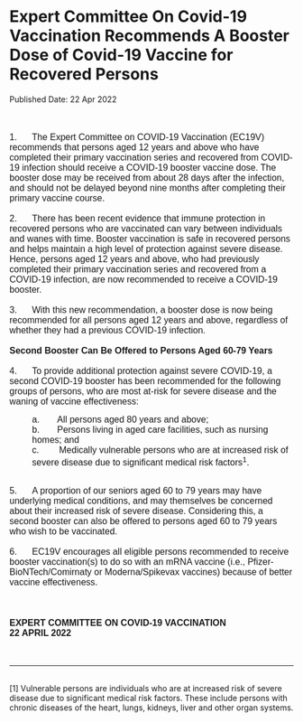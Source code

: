 <html>
    <meta http-equiv="Content-Type" content="text/html; charset=utf-8"/>
    <meta charset="utf-8"/>
    <title>Expert Committee On Covid-19 Vaccination Recommends A Booster Dose of Covid-19 Vaccine for Recovered Persons</title>
    <body><h1>Expert Committee On Covid-19 Vaccination Recommends A Booster Dose of Covid-19 Vaccine for Recovered Persons</h1>
    <p>Published Date: 22 Apr 2022</p> <p style="text-align: left;"><span style="font-family: Arial;"><span style="font-size: 16px;"><br><br>1.&nbsp; &nbsp; &nbsp; The Expert Committee on COVID-19 Vaccination (EC19V) recommends that persons aged 12 years and above who have completed their primary vaccination series and recovered from COVID-19 infection should receive a COVID-19 booster vaccine dose. The booster dose may be received from about 28 days after the infection, and should not be delayed beyond nine months after completing their primary vaccine course.<br><br>2.&nbsp; &nbsp; &nbsp;&nbsp;There has been recent evidence that immune protection in recovered persons who are vaccinated can vary between individuals and wanes with time. Booster vaccination is safe in recovered persons and helps maintain a high level of protection against severe disease. Hence, persons aged 12 years and above, who had previously completed their primary vaccination series and recovered from a COVID-19 infection, are now recommended to receive a COVID-19 booster.<br><br>3.&nbsp; &nbsp; &nbsp;&nbsp;With this new recommendation, a booster dose is now being recommended for all persons aged 12 years and above, regardless of whether they had a previous COVID-19 infection.<br><br><strong>Second Booster Can Be Offered to Persons Aged 60-79 Years</strong><br><br>4.&nbsp; &nbsp; &nbsp;&nbsp;To provide additional protection against severe COVID-19, a second COVID-19 booster has been recommended for the following groups of persons, who are most at-risk for severe disease and the waning of vaccine effectiveness:</span></span></p><p style="text-align: left; margin-left: 40px;"><span style="font-family: Arial; font-size: 16px;">a.&nbsp; &nbsp; &nbsp; &nbsp;All persons aged 80 years and above;<br>b.&nbsp; &nbsp; &nbsp; &nbsp;Persons living in aged care facilities, such as nursing homes; and<br>c.&nbsp; &nbsp; &nbsp; &nbsp; Medically vulnerable persons who are at increased risk of severe disease due to significant medical risk factors<sup>1</sup>.<br><br></span></p><p style="text-align: left;"><span style="font-family: Arial;"><span style="font-size: 16px;">5.&nbsp; &nbsp; &nbsp;&nbsp;A proportion of our seniors aged 60 to 79 years may have underlying medical conditions, and may themselves be concerned about their increased risk of severe disease. Considering this, a second booster can also be offered to persons aged 60 to 79 years who wish to be vaccinated.<br><br>6.&nbsp; &nbsp; &nbsp;&nbsp;EC19V encourages all eligible persons recommended to receive booster vaccination(s) to do so with an mRNA vaccine (i.e., Pfizer-BioNTech/Comirnaty or Moderna/Spikevax vaccines) because of better vaccine effectiveness.<br><br>&nbsp;<br><br><strong>EXPERT COMMITTEE ON COVID-19 VACCINATION<br>22 APRIL 2022</strong><br></span></span><br><br></p><hr><p style="text-align: left;"><br>[1] Vulnerable persons are individuals who are at increased risk of severe disease due to significant medical risk factors. These include persons with chronic diseases of the heart, lungs, kidneys, liver and other organ systems.</p></body>
</html>